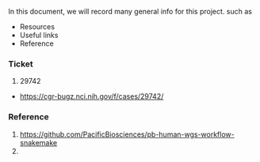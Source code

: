 In this document, we will record many general info for this project. such as 
- Resources 
- Useful links
- Reference

### Ticket
1. 29742
- https://cgr-bugz.nci.nih.gov/f/cases/29742/

### Reference
1. https://github.com/PacificBiosciences/pb-human-wgs-workflow-snakemake
2. 
